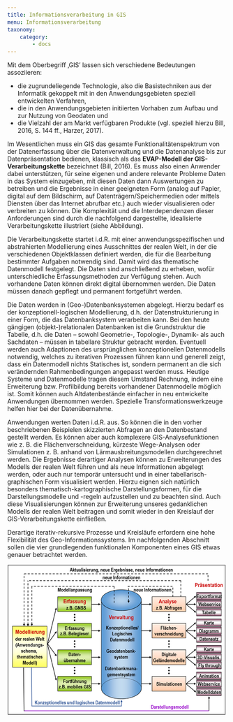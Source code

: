 ```yaml
---
title: Informationsverarbeitung in GIS
menu: Informationsverarbeitung
taxonomy:
    category:
        - docs
---
```

Mit dem Oberbegriff ‚GIS’ lassen sich verschiedene Bedeutungen assoziieren:

- die zugrundeliegende Technologie, also die Basistechniken aus der Informatik gekoppelt mit in den Anwendungsgebieten speziell entwickelten Verfahren,
- die in den Anwendungsgebieten initiierten Vorhaben zum Aufbau und zur Nutzung von Geodaten und
- die Vielzahl der am Markt verfügbaren Produkte (vgl. speziell hierzu Bill, 2016, S. 144 ff., Harzer, 2017).


Im Wesentlichen muss ein GIS das gesamte Funktionalitätenspektrum von der Datenerfassung über die Datenverwaltung und die Datenanalyse bis zur Datenpräsentation bedienen, klassisch als das **EVAP-Modell der GIS-Verarbeitungskette** bezeichnet (Bill, 2016). Es muss also einen Anwender dabei unterstützen, für seine eigenen und andere relevante Probleme Daten in das System einzugeben, mit diesen Daten dann Auswertungen zu betreiben und die Ergebnisse in einer geeigneten Form (analog auf Papier, digital auf dem Bildschirm, auf Datenträgern/Speichermedien oder mittels Diensten über das Internet abrufbar etc.) auch wieder visualisieren oder verbreiten zu können. Die Komplexität und die Interdependenzen dieser Anforderungen sind durch die nachfolgend dargestellte, idealisierte Verarbeitungskette illustriert (siehe Abbildung).

Die Verarbeitungskette startet i.d.R. mit einer anwendungsspezifischen und abstrahierten Modellierung eines Ausschnittes der realen Welt, in der die verschiedenen Objektklassen definiert werden, die für die Bearbeitung bestimmter Aufgaben notwendig sind. Damit wird das thematische Datenmodell festgelegt. Die Daten sind anschließend zu erheben, wofür unterschiedliche Erfassungsmethoden zur Verfügung stehen. Auch vorhandene Daten können direkt digital übernommen werden. Die Daten müssen danach gepflegt und permanent fortgeführt werden.

Die Daten werden in (Geo-)Datenbanksystemen abgelegt. Hierzu bedarf es der konzeptionell-logischen Modellierung, d.h. der Datenstrukturierung in einer Form, die das Datenbanksystem verarbeiten kann. Bei den heute gängigen (objekt-)relationalen Datenbanken ist die Grundstruktur die Tabelle, d.h. die Daten – sowohl Geometrie-, Topologie-, Dynamik- als auch Sachdaten – müssen in tabellare Struktur gebracht werden. Eventuell werden auch Adaptionen des ursprünglichen konzeptionellen Datenmodells notwendig, welches zu iterativen Prozessen führen kann und generell zeigt, dass ein Datenmodell nichts Statisches ist, sondern permanent an die sich verändernden Rahmenbedingungen angepasst werden muss. Heutige Systeme und Datenmodelle tragen diesem Umstand Rechnung, indem eine Erweiterung bzw. Profilbildung bereits vorhandener Datenmodelle möglich ist. Somit können auch Altdatenbestände einfacher in neu entwickelte Anwendungen übernommen werden. Spezielle Transformationswerkzeuge helfen hier bei der Datenübernahme.

Anwendungen werten Daten i.d.R. aus. So können die in den vorher beschriebenen Beispielen skizzierten Abfragen an den Datenbestand gestellt werden. Es können aber auch komplexere GIS-Analysefunktionen wie z. B. die Flächenverschneidung, kürzeste Wege-Analysen oder Simulationen z. B. anhand von Lärmausbreitungsmodellen durchgerechnet werden. Die Ergebnisse derartiger Analysen können zu Erweiterungen des Modells der realen Welt führen und als neue Informationen abgelegt werden, oder auch nur temporär untersucht und in einer tabellarisch-graphischen Form visualisiert werden. Hierzu eignen sich natürlich besonders thematisch-kartographische Darstellungsformen, für die Darstellungsmodelle und -regeln aufzustellen und zu beachten sind. Auch diese Visualisierungen können zur Erweiterung unseres gedanklichen Modells der realen Welt beitragen und somit wieder in den Kreislauf der GIS-Verarbeitungskette einfließen.

Derartige iterativ-rekursive Prozesse und Kreisläufe erfordern eine hohe Flexibilität des Geo-Informationssystems. Im nachfolgenden Abschnitt sollen die vier grundlegenden funktionalen Komponenten eines GIS etwas genauer betrachtet werden.

![](GIS18.png?classes=caption "Die EVAP-Verarbeitungskette in einem GIS")
